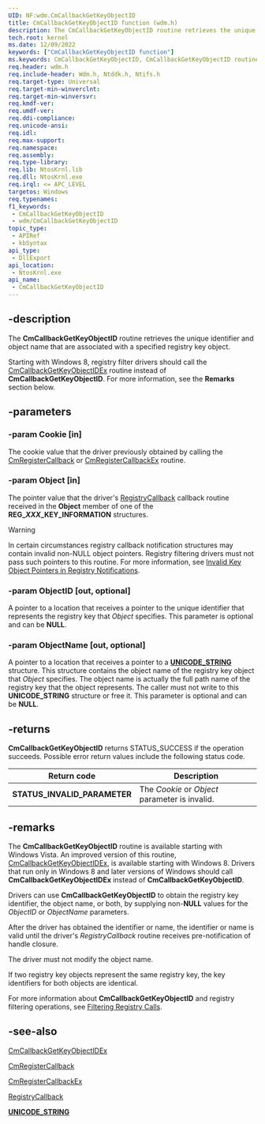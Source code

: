```yaml
---
UID: NF:wdm.CmCallbackGetKeyObjectID
title: CmCallbackGetKeyObjectID function (wdm.h)
description: The CmCallbackGetKeyObjectID routine retrieves the unique identifier and object name that are associated with a specified registry key object.
tech.root: kernel
ms.date: 12/09/2022
keywords: ["CmCallbackGetKeyObjectID function"]
ms.keywords: CmCallbackGetKeyObjectID, CmCallbackGetKeyObjectID routine [Kernel-Mode Driver Architecture], ConfigMgrRef_dbab8a69-78b4-4ae8-8409-e62e62ea8b9e.xml, kernel.cmcallbackgetkeyobjectid, wdm/CmCallbackGetKeyObjectID
req.header: wdm.h
req.include-header: Wdm.h, Ntddk.h, Ntifs.h
req.target-type: Universal
req.target-min-winverclnt:
req.target-min-winversvr: 
req.kmdf-ver: 
req.umdf-ver: 
req.ddi-compliance: 
req.unicode-ansi: 
req.idl: 
req.max-support: 
req.namespace: 
req.assembly: 
req.type-library: 
req.lib: NtosKrnl.lib
req.dll: NtosKrnl.exe
req.irql: <= APC_LEVEL
targetos: Windows
req.typenames: 
f1_keywords:
 - CmCallbackGetKeyObjectID
 - wdm/CmCallbackGetKeyObjectID
topic_type:
 - APIRef
 - kbSyntax
api_type:
 - DllExport
api_location:
 - NtosKrnl.exe
api_name:
 - CmCallbackGetKeyObjectID
---
```


## -description

The **CmCallbackGetKeyObjectID** routine retrieves the unique identifier and object name that are associated with a specified registry key object.

Starting with Windows 8, registry filter drivers should call the [CmCallbackGetKeyObjectIDEx](/windows-hardware/drivers/ddi/wdm/nf-wdm-cmcallbackgetkeyobjectidex) routine instead of **CmCallbackGetKeyObjectID**. For more information, see the **Remarks** section below.

## -parameters

### -param Cookie [in]

The cookie value that the driver previously obtained by calling the [CmRegisterCallback](/windows-hardware/drivers/ddi/wdm/nf-wdm-cmregistercallback) or [CmRegisterCallbackEx](/windows-hardware/drivers/ddi/wdm/nf-wdm-cmregistercallbackex) routine.

### -param Object [in]

The pointer value that the driver's [RegistryCallback](/windows-hardware/drivers/ddi/wdm/nc-wdm-ex_callback_function) callback routine received in the **Object** member of one of the **REG_*XXX*_KEY_INFORMATION** structures.

> [!WARNING]
> In certain circumstances registry callback notification structures may contain invalid non-NULL object pointers. Registry filtering drivers must not pass such pointers to this routine. For more information, see [Invalid Key Object Pointers in Registry Notifications](/windows-hardware/drivers/kernel/invalid-key-object-pointers-in-registry-notifications).

### -param ObjectID [out, optional]

A pointer to a location that receives a pointer to the unique identifier that represents the registry key that *Object* specifies. This parameter is optional and can be **NULL**.

### -param ObjectName [out, optional]

A pointer to a location that receives a pointer to a [**UNICODE_STRING**](/windows/win32/api/ntdef/ns-ntdef-_unicode_string) structure. This structure contains the object name of the registry key object that *Object* specifies. The object name is actually the full path name of the registry key that the object represents. The caller must not write to this **UNICODE_STRING** structure or free it. This parameter is optional and can be **NULL**.

## -returns

**CmCallbackGetKeyObjectID** returns STATUS_SUCCESS if the operation succeeds. Possible error return values include the following status code.

| Return code | Description |
|---|---|
| **STATUS_INVALID_PARAMETER** | The *Cookie* or *Object* parameter is invalid. |

## -remarks

The **CmCallbackGetKeyObjectID** routine is available starting with Windows Vista. An improved version of this routine, [CmCallbackGetKeyObjectIDEx](/windows-hardware/drivers/ddi/wdm/nf-wdm-cmcallbackgetkeyobjectidex), is available starting with Windows 8. Drivers that run only in Windows 8 and later versions of Windows should call **CmCallbackGetKeyObjectIDEx** instead of **CmCallbackGetKeyObjectID**.

Drivers can use **CmCallbackGetKeyObjectID** to obtain the registry key identifier, the object name, or both, by supplying non-**NULL** values for the *ObjectID* or *ObjectName* parameters.

After the driver has obtained the identifier or name, the identifier or name is valid until the driver's *RegistryCallback* routine receives pre-notification of handle closure.

The driver must not modify the object name.

If two registry key objects represent the same registry key, the key identifiers for both objects are identical.

For more information about **CmCallbackGetKeyObjectID** and registry filtering operations, see [Filtering Registry Calls](/windows-hardware/drivers/kernel/filtering-registry-calls).

## -see-also

[CmCallbackGetKeyObjectIDEx](/windows-hardware/drivers/ddi/wdm/nf-wdm-cmcallbackgetkeyobjectidex)

[CmRegisterCallback](/windows-hardware/drivers/ddi/wdm/nf-wdm-cmregistercallback)

[CmRegisterCallbackEx](/windows-hardware/drivers/ddi/wdm/nf-wdm-cmregistercallbackex)

[RegistryCallback](/windows-hardware/drivers/ddi/wdm/nc-wdm-ex_callback_function)

[**UNICODE_STRING**](/windows/win32/api/ntdef/ns-ntdef-_unicode_string)
